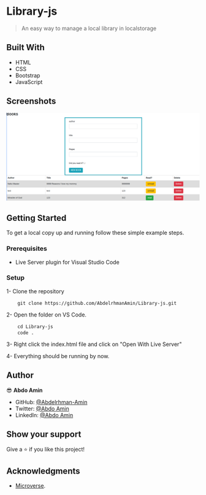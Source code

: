 # Library-js
>An easy way to manage a local library in localstorage

## Built With

- HTML
- CSS
- Bootstrap
- JavaScript

## Screenshots

![screneshot](./screen.png)

## Getting Started


To get a local copy up and running follow these simple example steps.

### Prerequisites

- Live Server plugin for Visual Studio Code 

### Setup

1- Clone the repository
```
    git clone https://github.com/AbdelrhmanAmin/Library-js.git
```

2- Open the folder on VS Code. 
```
    cd Library-js
    code .
```

3- Right click the index.html file and click on "Open With Live Server"

4- Everything should be running by now. 


## Author

😎 **Abdo Amin**

- GitHub: [@Abdelrhman-Amin](https://github.com/AbdelrhmanAmin)
- Twitter: [@Abdo Amin](https://twitter.com/AbdoAmi60489112)
- LinkedIn: [@Abdo Amin](https://www.linkedin.com/in/abdo-amin-ab786a1b0/)

## Show your support

Give a ⭐️ if you like this project!

## Acknowledgments

- [Microverse](https://www.microverse.org/).